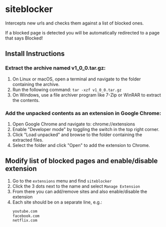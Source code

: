 # siteblocker

Intercepts new urls and checks them against a list of blocked ones.

If a blocked page is detected you will be automatically redirected to a page that says Blocked!

## Install Instructions

### Extract the archive named v1_0_0.tar.gz:
1. On Linux or macOS, open a terminal and navigate to the folder containing the archive.
1. Run the following command: `tar -xzf v1_0_0.tar.gz`
1. On Windows, use a file archiver program like 7-Zip or WinRAR to extract the contents.

### Add the unpacked contents as an extension in Google Chrome:
1. Open Google Chrome and navigate to: chrome://extensions
1. Enable "Developer mode" by toggling the switch in the top right corner.
1. Click "Load unpacked" and browse to the folder containing the extracted files.
1. Select the folder and click "Open" to add the extension to Chrome.

## Modify list of blocked pages and enable/disable extension

1. Go to the `extensions` menu and find `siteblocker`
2. Click the 3 dots next to the name and select `Manage Extension`
3. From there you can add/remove sites and also enable/disable the extension
4. Each site should be on a separate line, e.g.:
    ```txt
    youtube.com
    facebook.com
    netflix.com
    ```